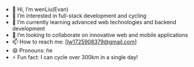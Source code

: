 - 👋 Hi, I’m wenLiu(Evan)
- 👀 I’m interested in full-stack development and cycling
- 🌱 I’m currently learning advanced web technologies and backend development
- 💞️ I’m looking to collaborate on innovative web and mobile applications
- 📫 How to reach me: [lw1725908379@gmail.com]
- 😄 Pronouns: he
- ⚡ Fun fact: I can cycle over 300km in a single day!


